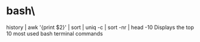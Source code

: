 # bash\
history | awk '{print $2}' | sort | uniq -c | sort -nr | head -10
Displays the top 10 most used bash terminal commands
